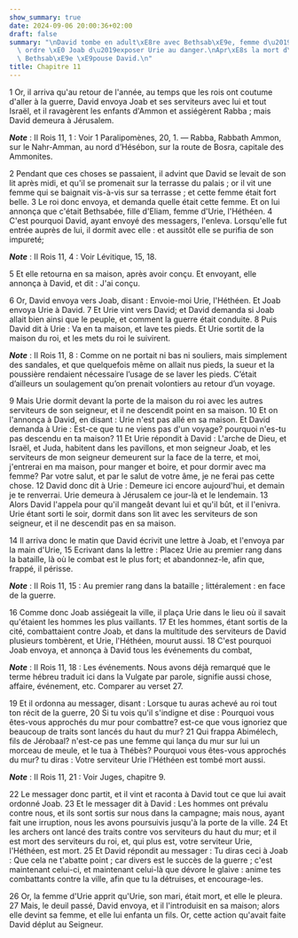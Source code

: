 ```yaml
---
show_summary: true
date: 2024-09-06 20:00:36+02:00
draft: false
summary: "\nDavid tombe en adult\xE8re avec Bethsab\xE9e, femme d\u2019Urie.\nIl donne\
  \ ordre \xE0 Joab d\u2019exposer Urie au danger.\nApr\xE8s la mort d\u2019Urie,\
  \ Bethsab\xE9e \xE9pouse David.\n"
title: Chapitre 11
---
```





1 Or, il arriva qu'au retour de l'année, au temps que les rois ont coutume d'aller à la guerre, David envoya Joab et ses serviteurs avec lui et tout Israël, et il ravagèrent les enfants d'Ammon et assiégèrent Rabba ; mais David demeura à Jérusalem.

***Note*** :  II Rois 11, 1 : Voir 1 Paralipomènes, 20, 1. ― Rabba, Rabbath Ammon, sur le Nahr-Amman, au nord d’Hésébon, sur la route de Bosra, capitale des Ammonites.


2 Pendant que ces choses se passaient, il advint que David se levait de son lit après midi, et qu'il se promenait sur la terrasse du palais ; or il vit une femme qui se baignait vis-à-vis sur sa terrasse ; et cette femme était fort belle. 3 Le roi donc envoya, et demanda quelle était cette femme. Et on lui annonça que c'était Bethsabée, fille d'Eliam, femme d'Urie, l'Héthéen. 4 C'est pourquoi David, ayant envoyé des messagers, l'enleva. Lorsqu'elle fut entrée auprès de lui, il dormit avec elle : et aussitôt elle se purifia de son impureté;

***Note*** :  II Rois 11, 4 : Voir Lévitique, 15, 18.

5 Et elle retourna en sa maison, après avoir conçu. Et envoyant, elle annonça à David, et dit : J'ai conçu.


6 Or, David envoya vers Joab, disant : Envoie-moi Urie, l'Héthéen. Et Joab envoya Urie à David. 7 Et Urie vint vers David; et David demanda si Joab allait bien ainsi que le peuple, et comment la guerre était conduite. 8 Puis David dit à Urie : Va en ta maison, et lave tes pieds. Et Urie sortit de la maison du roi, et les mets du roi le suivirent.

***Note*** :  II Rois 11, 8 : Comme on ne portait ni bas ni souliers, mais simplement des sandales, et que quelquefois même on allait nus pieds, la sueur et la poussière rendaient nécessaire l’usage de se laver les pieds. C’était d’ailleurs un soulagement qu’on prenait volontiers au retour d’un voyage.

9 Mais Urie dormit devant la porte de la maison du roi avec les autres serviteurs de son seigneur, et il ne descendit point en sa maison. 10 Et on l'annonça à David, en disant : Urie n'est pas allé en sa maison. Et David demanda à Urie : Est-ce que tu ne viens pas d'un voyage? pourquoi n'es-tu pas descendu en ta maison? 11 Et Urie répondit à David : L'arche de Dieu, et Israël, et Juda, habitent dans les pavillons, et mon seigneur Joab, et les serviteurs de mon seigneur demeurent sur la face de la terre, et moi, j'entrerai en ma maison, pour manger et boire, et pour dormir avec ma femme? Par votre salut, et par le salut de votre âme, je ne ferai pas cette chose. 12 David donc dit à Urie : Demeure ici encore aujourd'hui, et demain je te renverrai. Urie demeura à Jérusalem ce jour-là et le lendemain. 13 Alors David l'appela pour qu'il mangeât devant lui et qu'il bût, et il l'enivra. Urie étant sorti le soir, dormit dans son lit avec les serviteurs de son seigneur, et il ne descendit pas en sa maison.


14 Il arriva donc le matin que David écrivit une lettre à Joab, et l'envoya par la main d'Urie, 15 Ecrivant dans la lettre : Placez Urie au premier rang dans la bataille, là où le combat est le plus fort; et abandonnez-le, afin que, frappé, il périsse.

***Note*** :  II Rois 11, 15 : Au premier rang dans la bataille ; littéralement : en face de la guerre.

16 Comme donc Joab assiégeait la ville, il plaça Urie dans le lieu où il savait qu'étaient les hommes les plus vaillants. 17 Et les hommes, étant sortis de la cité, combattaient contre Joab, et dans la multitude des serviteurs de David plusieurs tombèrent, et Urie, l'Héthéen, mourut aussi. 18 C'est pourquoi Joab envoya, et annonça à David tous les événements du combat,

***Note*** :  II Rois 11, 18 : Les événements. Nous avons déjà remarqué que le terme hébreu traduit ici dans la Vulgate par parole, signifie aussi chose, affaire, événement, etc. Comparer au verset 27.

19 Et il ordonna au messager, disant : Lorsque tu auras achevé au roi tout ton récit de la guerre, 20 Si tu vois qu'il s'indigne et dise : Pourquoi vous êtes-vous approchés du mur pour combattre? est-ce que vous ignoriez que beaucoup de traits sont lancés du haut du mur? 21 Qui frappa Abimélech, fils de Jérobaal? n'est-ce pas une femme qui lança du mur sur lui un morceau de meule, et le tua à Thébès? Pourquoi vous êtes-vous approchés du mur? tu diras : Votre serviteur Urie l'Héthéen est tombé mort aussi.

***Note*** :  II Rois 11, 21 : Voir Juges, chapitre 9.


22 Le messager donc partit, et il vint et raconta à David tout ce que lui avait ordonné Joab. 23 Et le messager dit à David : Les hommes ont prévalu contre nous, et ils sont sortis sur nous dans la campagne; mais nous, ayant fait une irruption, nous les avons poursuivis jusqu'à la porte de la ville. 24 Et les archers ont lancé des traits contre vos serviteurs du haut du mur; et il est mort des serviteurs du roi, et, qui plus est, votre serviteur Urie, l'Héthéen, est mort. 25 Et David répondit au messager : Tu diras ceci à Joab : Que cela ne t'abatte point ; car divers est le succès de la guerre ; c'est maintenant celui-ci, et maintenant celui-là que dévore le glaive : anime tes combattants contre la ville, afin que tu la détruises, et encourage-les.


26 Or, la femme d'Urie apprit qu'Urie, son mari, était mort, et elle le pleura. 27 Mais, le deuil passé, David envoya, et il l'introduisit en sa maison; alors elle devint sa femme, et elle lui enfanta un fils. Or, cette action qu'avait faite David déplut au Seigneur.

